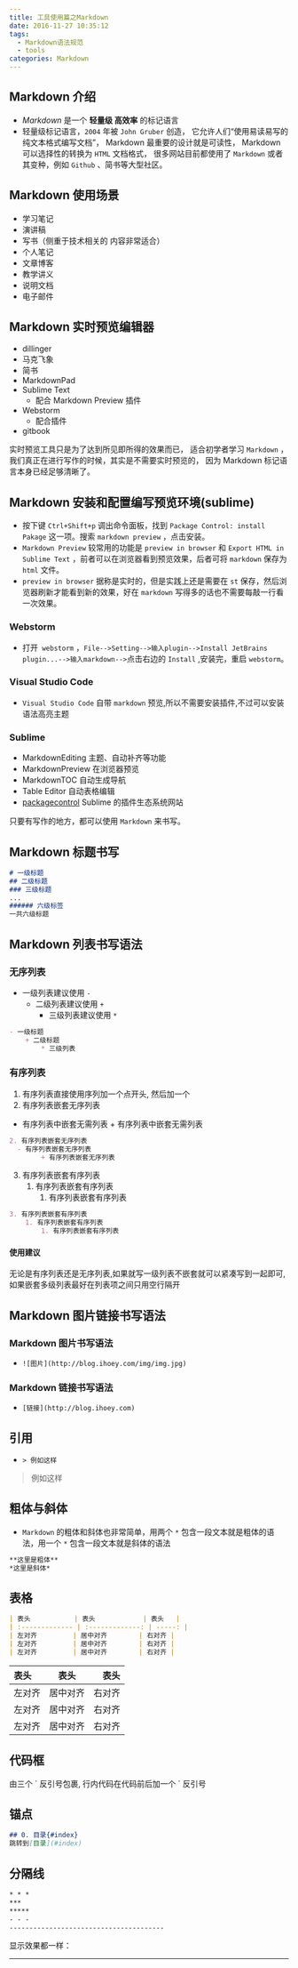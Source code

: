 ```yaml
---
title: 工具使用篇之Markdown
date: 2016-11-27 10:35:12
tags:
  - Markdown语法规范
  - tools
categories: Markdown
---
```


## Markdown 介绍

- *Markdown* 是一个 **轻量级  高效率** 的标记语言
- 轻量级标记语言，`2004` 年被 `John Gruber` 创造， 它允许人们“使用易读易写的纯文本格式编写文档”， Markdown 最重要的设计就是可读性， Markdown 可以选择性的转换为 `HTML` 文档格式， 很多网站目前都使用了 `Markdown` 或者其变种，例如 `Github` 、简书等大型社区。

<!--more-->

## Markdown 使用场景

- 学习笔记
- 演讲稿
- 写书（侧重于技术相关的 内容非常适合）
- 个人笔记
- 文章博客
- 教学讲义
- 说明文档
- 电子邮件


## Markdown 实时预览编辑器

- dillinger
- 马克飞象
- 简书
- MarkdownPad
- Sublime Text
    * 配合 Markdown Preview 插件
- Webstorm
    * 配合插件
- gitbook

实时预览工具只是为了达到所见即所得的效果而已， 适合初学者学习 `Markdown` ， 我们真正在进行写作的时候，其实是不需要实时预览的， 因为 Markdown 标记语言本身已经足够清晰了。

## Markdown 安装和配置编写预览环境(sublime)

- 按下键 `Ctrl+Shift+p` 调出命令面板，找到 `Package Control: install Pakage` 这一项。搜索 `markdown preview` ，点击安装。
- `Markdown Preview` 较常用的功能是 `preview in browser` 和 `Export HTML in Sublime Text` ，前者可以在浏览器看到预览效果，后者可将 `markdown` 保存为 `html` 文件。
- `preview in browser` 据称是实时的，但是实践上还是需要在 `st` 保存，然后浏览器刷新才能看到新的效果，好在 `markdown` 写得多的话也不需要每敲一行看一次效果。

### Webstorm

- 打开` webstorm` ，`File-->Setting-->输入plugin-->Install JetBrains plugin...-->输入markdown-->`点击右边的 `Install` ,安装完，重启 `webstorm`。

### Visual Studio Code

- `Visual Studio Code` 自带 `markdown` 预览,所以不需要安装插件,不过可以安装语法高亮主题

### Sublime

- MarkdownEditing 主题、自动补齐等功能
- MarkdownPreview 在浏览器预览
- MarkdownTOC 自动生成导航
- Table Editor 自动表格编辑
- [packagecontrol](https://packagecontrol.io/) Sublime 的插件生态系统网站

只要有写作的地方，都可以使用 `Markdown` 来书写。

## Markdown 标题书写

```Markdown
# 一级标题
## 二级标题
### 三级标题
...
###### 六级标签
一共六级标题
```

## Markdown 列表书写语法

### 无序列表

- 一级列表建议使用 `-`
    + 二级列表建议使用 `+`
        * 三级列表建议使用 `*`

```Markdown
- 一级标题
    + 二级标题
        * 三级列表
```

### 有序列表

1. 有序列表直接使用序列加一个点开头, 然后加一个
2. 有序列表嵌套无序列表
  - 有序列表中嵌套无需列表
        + 有序列表中嵌套无需列表

```Markdown
2. 有序列表嵌套无序列表
  - 有序列表嵌套无序列表
        + 有序列表嵌套无序列表
```

3. 有序列表嵌套有序列表
    1. 有序列表嵌套有序列表
        1. 有序列表嵌套有序列表

```Markdown
3. 有序列表嵌套有序列表
    1. 有序列表嵌套有序列表
        1. 有序列表嵌套有序列表
```

#### 使用建议

无论是有序列表还是无序列表,如果就写一级列表不嵌套就可以紧凑写到一起即可,如果嵌套多级列表最好在列表项之间只用空行隔开

## Markdown 图片链接书写语法

### Markdown 图片书写语法

- `![图片](http://blog.ihoey.com/img/img.jpg)`

### Markdown 链接书写语法

- `[链接](http://blog.ihoey.com)`

## 引用

- `> 例如这样`

> 例如这样

## 粗体与斜体

- `Markdown` 的粗体和斜体也非常简单，用两个 `*` 包含一段文本就是粗体的语法，用一个 `*` 包含一段文本就是斜体的语法

```Markdown
**这里是粗体**
*这里是斜体*
```

## 表格

```Markdown
| 表头           | 表头            | 表头   |
| :------------- | :-------------: | -----: |
| 左对齐         | 居中对齐        | 右对齐 |
| 左对齐         | 居中对齐        | 右对齐 |
| 左对齐         | 居中对齐        | 右对齐 |
```

| 表头           | 表头            | 表头   |
| :------------- | :-------------: | -----: |
| 左对齐         | 居中对齐        | 右对齐 |
| 左对齐         | 居中对齐        | 右对齐 |
| 左对齐         | 居中对齐        | 右对齐 |

## 代码框

由三个 \` 反引号包裹, 行内代码在代码前后加一个 \` 反引号

## 锚点

```Markdown
## 0. 目录{#index}
跳转到[目录](#index)
```

## 分隔线

```Markdown
* * *
***
*****
- - -
---------------------------------------
```

显示效果都一样：

***
